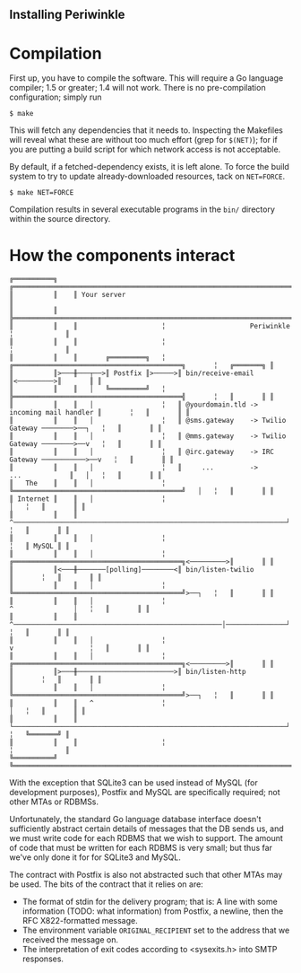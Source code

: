 Installing Periwinkle
---------------------

# Compilation

First up, you have to compile the software.  This will require a Go
language compiler; 1.5 or greater; 1.4 will not work.  There is no
pre-compilation configuration; simply run

    $ make

This will fetch any dependencies that it needs to.  Inspecting the
Makefiles will reveal what these are without too much effort (grep for
`$(NET)`); for if you are putting a build script for which network
access is not acceptable.

By default, if a fetched-dependency exists, it is left alone.  To
force the build system to try to update already-downloaded resources,
tack on `NET=FORCE`.

    $ make NET=FORCE

Compilation results in several executable programs in the `bin/`
directory within the source directory.

# How the components interact

    ╔══════════╗    ╔══════════════════════════════════════════════════════════════════════════════════════════╗
    ║          ║    ║ Your server                                                                              ║
    ║          ║    ╠══════════════════════════════════════════════════════════════════════════════════════════╣
    ║          ║    ║                     ╎                     Periwinkle                       ╎             ║
    ║          ║    ║                     ╎                                                      ╎             ║
    ║          ║    ║       ╔═════════╗   ╎   ╔══════════════════════════════════════════╗       ╎   ╔═══════╗ ║
    ║          ║>───╫───┬──>║ Postfix ║>─────>║ bin/receive-email                        ║<─────────>║       ║ ║
    ║          ║    ║   │   ╚═════════╝   ╎   ╠══════════════════════════════════════════╣       ╎   ║       ║ ║
    ║          ║    ║   │                 ╎   ║ @yourdomain.tld -> incoming mail handler ║       ╎   ║       ║ ║
    ║          ║    ║   │                 ╎   ║ @sms.gateway    -> Twilio Gateway ────────>──┐   ╎   ║       ║ ║
    ║          ║    ║   │                 ╎   ║ @mms.gateway    -> Twilio Gateway ────────>──v   ╎   ║       ║ ║
    ║          ║    ║   │                 ╎   ║ @irc.gateway    -> IRC Gateway ───────────>──v   ╎   ║       ║ ║
    ║          ║    ║   │                 ╎   ║     ...         ->        ...            ║   │   ╎   ║       ║ ║
    ║   The    ║    ║   │                 ╎   ╚══════════════════════════════════════════╝   │   ╎   ║       ║ ║
    ║ Internet ║    ║   │                 ╎                                                  │   ╎   ║       ║ ║
    ║          ║    ║   ^────────────────────────────────────────────────────────────────────┘   ╎   ║       ║ ║
    ║          ║    ║   │                 ╎                                                      ╎   ║ MySQL ║ ║
    ║          ║    ║   │                 ╎   ╔══════════════════════════════════════════╗<─────────>║       ║ ║
    ║          ║<───╫───────[polling]────────<║ bin/listen-twilio                        ║       ╎   ║       ║ ║
    ║          ║    ║   │                 ╎   ╚══════════════════════════════════════════╝>──┐   ╎   ║       ║ ║
    ║          ║    ║   │                 ╎                                  ^               │   ╎   ║       ║ ║
    ║          ║    ║   ^────────────────────────────────────────────────────│───────────────┘   ╎   ║       ║ ║
    ║          ║    ║   │                 ╎                                  v                   ╎   ║       ║ ║
    ║          ║    ║   │                 ╎   ╔══════════════════════════════════════════╗<─────────>║       ║ ║
    ║          ║>───╫────────────────────────>║ bin/listen-http                          ║       ╎   ║       ║ ║
    ║          ║    ║   │                 ╎   ╚══════════════════════════════════════════╝>──┐   ╎   ║       ║ ║
    ║          ║    ║   ^                 ╎                                                  │   ╎   ║       ║ ║
    ║          ║    ║   └────────────────────────────────────────────────────────────────────┘   ╎   ╚═══════╝ ║
    ║          ║    ║                     ╎                                                      ╎             ║
    ╚══════════╝    ╚══════════════════════════════════════════════════════════════════════════════════════════╝

With the exception that SQLite3 can be used instead of MySQL (for
development purposes), Postfix and MySQL are specifically required;
not other MTAs or RDBMSs.

Unfortunately, the standard Go language database interface doesn't
sufficiently abstract certain details of messages that the DB sends
us, and we must write code for each RDBMS that we wish to support.
The amount of code that must be written for each RDBMS is very small;
but thus far we've only done it for for SQLite3 and MySQL.

The contract with Postfix is also not abstracted such that other MTAs
may be used.  The bits of the contract that it relies on are:

 - The format of stdin for the delivery program; that is:
   A line with some information (TODO: what information) from Postfix,
   a newline, then the RFC X822-formatted message.
 - The environment variable `ORIGINAL_RECIPIENT` set to the address
   that we received the message on.
 - The interpretation of exit codes according to <sysexits.h> into
   SMTP responses.
